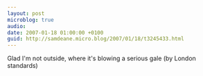 ```yaml
---
layout: post
microblog: true
audio: 
date: 2007-01-18 01:00:00 +0100
guid: http://samdeane.micro.blog/2007/01/18/t3245433.html
---
```

Glad I'm not outside, where it's blowing a serious gale (by London standards)
